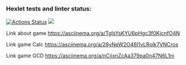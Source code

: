 ### Hexlet tests and linter status:
[![Actions Status](https://github.com/iamnotarwen/java-project-61/workflows/hexlet-check/badge.svg)](https://github.com/iamnotarwen/java-project-61/actions)
<a href="https://codeclimate.com/github/iamnotarwen/java-project-61/maintainability"><img src="https://api.codeclimate.com/v1/badges/781c5131f8f7288c2fb6/maintainability" /></a>

Link about game https://asciinema.org/a/TgIsYsKYU6pHgc3f0KjcnfO4N

Link game Calc https://asciinema.org/a/28yNeW2O46I1vLRoIk7VNCros

Link game GCD https://asciinema.org/a/nCiixnZcAa379pa0n47N6L1nj 
